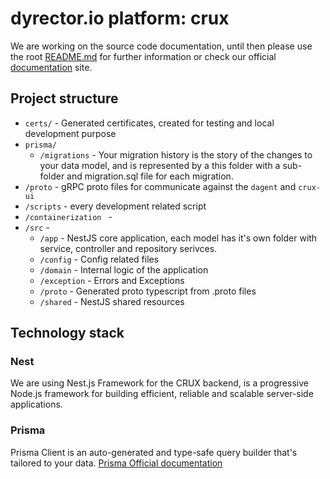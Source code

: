# dyrector.io platform: crux

We are working on the source code documentation, until then please use the root [README.md](../../README.md) for further
information or check our official [documentation](https://docs.dyrector.io/) site.

## Project structure

- `certs/` - Generated certificates, created for testing and local development purpose
- `prisma/`
  - `/migrations` - Your migration history is the story of the changes to your data model, and is represented by a this
    folder with a sub-folder and migration.sql file for each migration.
- `/proto` - gRPC proto files for communicate against the `dagent` and `crux-ui`
- `/scripts` - every development related script
- `/containerization ` -
- `/src` -
  - `/app` - NestJS core application, each model has it's own folder with service, controller and repository serivces.
  - `/config` - Config related files
  - `/domain` - Internal logic of the application
  - `/exception` - Errors and Exceptions
  - `/proto` - Generated proto typescript from .proto files
  - `/shared` - NestJS shared resources

## Technology stack

### Nest

We are using Nest.js Framework for the CRUX backend, is a progressive Node.js framework for building efficient, reliable
and scalable server-side applications.

### Prisma

Prisma Client is an auto-generated and type-safe query builder that's tailored to your data.
[Prisma Official documentation](https://www.prisma.io/)
